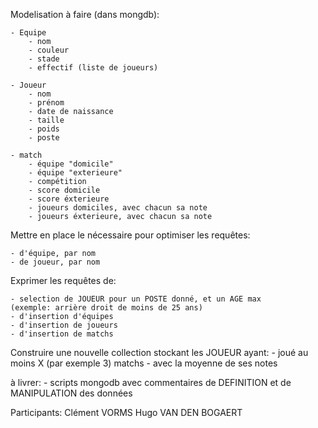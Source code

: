Modelisation à faire (dans mongdb):

    - Equipe
        - nom
        - couleur
        - stade
        - effectif (liste de joueurs)

    - Joueur
        - nom
        - prénom
        - date de naissance
        - taille
        - poids
        - poste

    - match
        - équipe "domicile"
        - équipe "exterieure"
        - compétition
        - score domicile
        - score éxterieure
        - joueurs domiciles, avec chacun sa note
        - joueurs éxterieure, avec chacun sa note

Mettre en place le nécessaire pour optimiser les requêtes:

    - d'équipe, par nom
    - de joueur, par nom

Exprimer les requêtes de:

    - selection de JOUEUR pour un POSTE donné, et un AGE max
    (exemple: arrière droit de moins de 25 ans)
    - d'insertion d'équipes
    - d'insertion de joueurs
    - d'insertion de matchs

Construire une nouvelle collection stockant les JOUEUR ayant:
    - joué au moins X (par exemple 3) matchs
    - avec la moyenne de ses notes

à livrer:
    - scripts mongodb avec commentaires de DEFINITION et de MANIPULATION des données

Participants:
    Clément VORMS
    Hugo VAN DEN BOGAERT